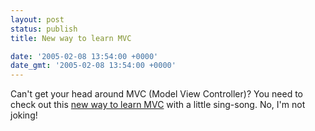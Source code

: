 ```yaml
---
layout: post
status: publish
title: New way to learn MVC

date: '2005-02-08 13:54:00 +0000'
date_gmt: '2005-02-08 13:54:00 +0000'
---
```

Can't get your head around MVC (Model View Controller)? You need to check out this <a href="http://www.oreillynet.com/pub/wlg/3533" target="_blank">new way to learn MVC</a> with a little sing-song.
No, I'm not joking!
